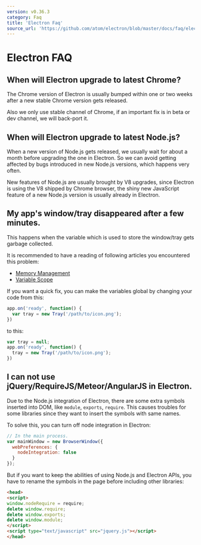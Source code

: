 ```yaml
---
version: v0.36.3
category: Faq
title: 'Electron Faq'
source_url: 'https://github.com/atom/electron/blob/master/docs/faq/electron-faq.md'
---
```


# Electron FAQ

## When will Electron upgrade to latest Chrome?

The Chrome version of Electron is usually bumped within one or two weeks after
a new stable Chrome version gets released.

Also we only use stable channel of Chrome, if an important fix is in beta or dev
channel, we will back-port it.

## When will Electron upgrade to latest Node.js?

When a new version of Node.js gets released, we usually wait for about a month
before upgrading the one in Electron. So we can avoid getting affected by bugs
introduced in new Node.js versions, which happens very often.

New features of Node.js are usually brought by V8 upgrades, since Electron is
using the V8 shipped by Chrome browser, the shiny new JavaScript feature of a
new Node.js version is usually already in Electron.

## My app's window/tray disappeared after a few minutes.

This happens when the variable which is used to store the window/tray gets
garbage collected.

It is recommended to have a reading of following articles you encountered this
problem:

* [Memory Management][memory-management]
* [Variable Scope][variable-scope]

If you want a quick fix, you can make the variables global by changing your
code from this:

```javascript
app.on('ready', function() {
  var tray = new Tray('/path/to/icon.png');
})
```

to this:

```javascript
var tray = null;
app.on('ready', function() {
  tray = new Tray('/path/to/icon.png');
})
```

## I can not use jQuery/RequireJS/Meteor/AngularJS in Electron.

Due to the Node.js integration of Electron, there are some extra symbols
inserted into DOM, like `module`, `exports`, `require`. This causes troubles for
some libraries since they want to insert the symbols with same names.

To solve this, you can turn off node integration in Electron:

```javascript
// In the main process.
var mainWindow = new BrowserWindow({
  webPreferences: {
    nodeIntegration: false
  }
});
```

But if you want to keep the abilities of using Node.js and Electron APIs, you
have to rename the symbols in the page before including other libraries:

```html
<head>
<script>
window.nodeRequire = require;
delete window.require;
delete window.exports;
delete window.module;
</script>
<script type="text/javascript" src="jquery.js"></script>
</head>
```

[memory-management]: https://developer.mozilla.org/en-US/docs/Web/JavaScript/Memory_Management
[variable-scope]: https://msdn.microsoft.com/library/bzt2dkta(v=vs.94).aspx
